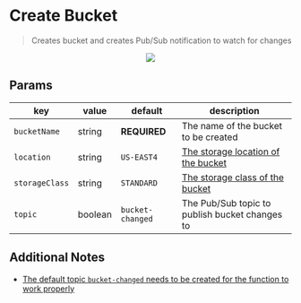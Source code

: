 # Create Bucket

> Creates bucket and creates Pub/Sub notification to watch for changes

<p align="center">
  <a href="https://github.com/luan-asym/gcp-test-playground/actions/workflows/deploy-bucketrequest.pubsub.yml">
    <img src="https://github.com/luan-asym/gcp-test-playground/actions/workflows/deploy-bucketrequest.pubsub.yml/badge.svg">
  </a>
</p>

## Params

| key            | value   | default          | description                                                                                                        |
| -------------- | ------- | ---------------- | ------------------------------------------------------------------------------------------------------------------ |
| `bucketName`   | string  | **REQUIRED**     | The name of the bucket to be created                                                                               |
| `location`     | string  | `US-EAST4`       | [The storage location of the bucket](https://cloud.google.com/storage/docs/locations#location-r)                   |
| `storageClass` | string  | `STANDARD`       | [The storage class of the bucket](https://cloud.google.com/storage/docs/storage-classes#available_storage_classes) |
| `topic`        | boolean | `bucket-changed` | The Pub/Sub topic to publish bucket changes to                                                                     |

## Additional Notes

- [The default topic `bucket-changed` needs to be created for the function to work properly](https://cloud.google.com/storage/docs/reporting-changes#prereqs)
